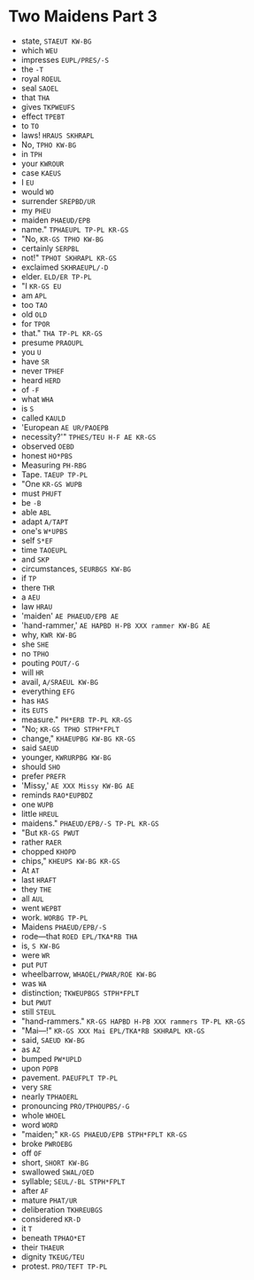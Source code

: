 # Two Maidens Part 3

* state, `STAEUT KW-BG`
* which `WEU`
* impresses `EUPL/PRES/-S`
* the `-T`
* royal `ROEUL`
* seal `SAOEL`
* that `THA`
* gives `TKPWEUFS`
* effect `TPEBT`
* to `TO`
* laws! `HRAUS SKHRAPL`
* No, `TPHO KW-BG`
* in `TPH`
* your `KWROUR`
* case `KAEUS`
* I `EU`
* would `WO`
* surrender `SREPBD/UR`
* my `PHEU`
* maiden `PHAEUD/EPB`
* name." `TPHAEUPL TP-PL KR-GS`
* "No, `KR-GS TPHO KW-BG`
* certainly `SERPBL`
* not!" `TPHOT SKHRAPL KR-GS`
* exclaimed `SKHRAEUPL/-D`
* elder. `ELD/ER TP-PL`
* "I `KR-GS EU`
* am `APL`
* too `TAO`
* old `OLD`
* for `TPOR`
* that." `THA TP-PL KR-GS`
* presume `PRAOUPL`
* you `U`
* have `SR`
* never `TPHEF`
* heard `HERD`
* of `-F`
* what `WHA`
* is `S`
* called `KAULD`
* 'European `AE UR/PAOEPB`
* necessity?'" `TPHES/TEU H-F AE KR-GS`
* observed `OEBD`
* honest `HO*PBS`
* Measuring `PH-RBG`
* Tape. `TAEUP TP-PL`
* "One `KR-GS WUPB`
* must `PHUFT`
* be `-B`
* able `ABL`
* adapt `A/TAPT`
* one's `W*UPBS`
* self `S*EF`
* time `TAOEUPL`
* and `SKP`
* circumstances, `SEURBGS KW-BG`
* if `TP`
* there `THR`
* a `AEU`
* law `HRAU`
* 'maiden' `AE PHAEUD/EPB AE`
* 'hand-rammer,' `AE HAPBD H-PB XXX rammer KW-BG AE`
* why, `KWR KW-BG`
* she `SHE`
* no `TPHO`
* pouting `POUT/-G`
* will `HR`
* avail, `A/SRAEUL KW-BG`
* everything `EFG`
* has `HAS`
* its `EUTS`
* measure." `PH*ERB TP-PL KR-GS`
* "No; `KR-GS TPHO STPH*FPLT`
* change," `KHAEUPBG KW-BG KR-GS`
* said `SAEUD`
* younger, `KWRURPBG KW-BG`
* should `SHO`
* prefer `PREFR`
* 'Missy,' `AE XXX Missy KW-BG AE`
* reminds `RAO*EUPBDZ`
* one `WUPB`
* little `HREUL`
* maidens." `PHAEUD/EPB/-S TP-PL KR-GS`
* "But `KR-GS PWUT`
* rather `RAER`
* chopped `KHOPD`
* chips," `KHEUPS KW-BG KR-GS`
* At `AT`
* last `HRAFT`
* they `THE`
* all `AUL`
* went `WEPBT`
* work. `WORBG TP-PL`
* Maidens `PHAEUD/EPB/-S`
* rode—that `ROED EPL/TKA*RB THA`
* is, `S KW-BG`
* were `WR`
* put `PUT`
* wheelbarrow, `WHAOEL/PWAR/ROE KW-BG`
* was `WA`
* distinction; `TKWEUPBGS STPH*FPLT`
* but `PWUT`
* still `STEUL`
* "hand-rammers." `KR-GS HAPBD H-PB XXX rammers TP-PL KR-GS`
* "Mai—!" `KR-GS XXX Mai EPL/TKA*RB SKHRAPL KR-GS`
* said, `SAEUD KW-BG`
* as `AZ`
* bumped `PW*UPLD`
* upon `POPB`
* pavement. `PAEUFPLT TP-PL`
* very `SRE`
* nearly `TPHAOERL`
* pronouncing `PRO/TPHOUPBS/-G`
* whole `WHOEL`
* word `WORD`
* "maiden;" `KR-GS PHAEUD/EPB STPH*FPLT KR-GS`
* broke `PWROEBG`
* off `OF`
* short, `SHORT KW-BG`
* swallowed `SWAL/OED`
* syllable; `SEUL/-BL STPH*FPLT`
* after `AF`
* mature `PHAT/UR`
* deliberation `TKHREUBGS`
* considered `KR-D`
* it `T`
* beneath `TPHAO*ET`
* their `THAEUR`
* dignity `TKEUG/TEU`
* protest. `PRO/TEFT TP-PL`
